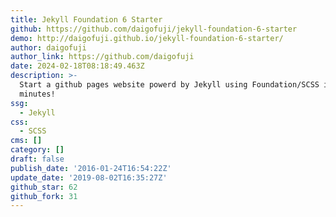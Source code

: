 ```yaml
---
title: Jekyll Foundation 6 Starter
github: https://github.com/daigofuji/jekyll-foundation-6-starter
demo: http://daigofuji.github.io/jekyll-foundation-6-starter/
author: daigofuji
author_link: https://github.com/daigofuji
date: 2024-02-18T08:18:49.463Z
description: >-
  Start a github pages website powerd by Jekyll using Foundation/SCSS in under 5
  minutes!
ssg:
  - Jekyll
css:
  - SCSS
cms: []
category: []
draft: false
publish_date: '2016-01-24T16:54:22Z'
update_date: '2019-08-02T16:35:27Z'
github_star: 62
github_fork: 31
---
```

